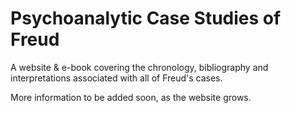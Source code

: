 # Psychoanalytic Case Studies of Freud

A website & e-book covering the chronology, bibliography and interpretations associated with all of Freud's cases.

More information to be added soon, as the website grows.
